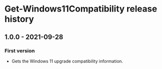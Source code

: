 # Get-Windows11Compatibility release history

## 1.0.0 - 2021-09-28

### First version

* Gets the Windows 11 upgrade compatibility information.